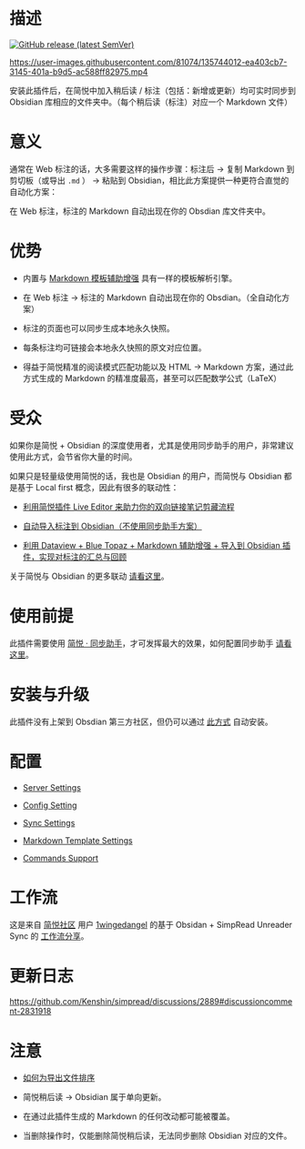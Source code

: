 # 描述

[![GitHub release (latest SemVer)](https://img.shields.io/github/v/release/kenshin/simpread-obsidian-plugin?style=for-the-badge)](https://github.com/kenshin/simpread-obsidian-plugin/releases/latest)

https://user-images.githubusercontent.com/81074/135744012-ea403cb7-3145-401a-b9d5-ac588ff82975.mp4

安装此插件后，在简悦中加入稍后读 / 标注（包括：新增或更新）均可实时同步到 Obsidian 库相应的文件夹中。（每个稍后读（标注）对应一个 Markdown 文件）

# 意义

通常在 Web 标注的话，大多需要这样的操作步骤：标注后 → 复制 Markdown 到剪切板（或导出 `.md` ） → 粘贴到 Obsidian，相比此方案提供一种更符合直觉的自动化方案：

在 Web 标注，标注的 Markdown 自动出现在你的 Obsdian 库文件夹中。

# 优势

- 内置与 [Markdown 模板辅助增强](https://github.com/Kenshin/simpread/discussions/3725) 具有一样的模板解析引擎。

- 在 Web 标注 → 标注的 Markdown 自动出现在你的 Obsdian。（全自动化方案）

- 标注的页面也可以同步生成本地永久快照。

- 每条标注均可链接会本地永久快照的原文对应位置。

- 得益于简悦精准的阅读模式匹配功能以及 HTML → Markdown 方案，通过此方式生成的 Markdown 的精准度最高，甚至可以匹配数学公式（LaTeX）

# 受众

如果你是简悦 + Obsidian 的深度使用者，尤其是使用同步助手的用户，非常建议使用此方式，会节省你大量的时间。

如果只是轻量级使用简悦的话，我也是 Obsidian 的用户，而简悦与 Obsidian 都是基于 Local first 概念，因此有很多的联动性：

- [利用简悦插件 Live Editor 来助力你的双向链接笔记剪藏流程](https://zhuanlan.zhihu.com/p/412710060)

- [自动导入标注到 Obsidian（不使用同步助手方案）](https://github.com/Kenshin/simpread/discussions/3932)

- [利用 Dataview + Blue Topaz + Markdown 辅助增强 + 导入到 Obsidian 插件，实现对标注的汇总与回顾](https://github.com/Kenshin/simpread/discussions/3807)

关于简悦与 Obsidian 的更多联动 [请看这里](https://github.com/Kenshin/simpread/discussions?discussions_q=label%3Aobsidian)。

# 使用前提

此插件需要使用 [简悦 · 同步助手](http://ksria.com/simpread/docs/#/Sync)，才可发挥最大的效果，如何配置同步助手 [请看这里](https://kb.simpread.pro/#/page/配置同步助手)。

# 安装与升级

此插件没有上架到 Obsdian 第三方社区，但仍可以通过 [此方式](https://github.com/Kenshin/simpread/discussions/2889#discussioncomment-2831907) 自动安装。

# 配置

- [Server Settings](https://github.com/Kenshin/simpread/discussions/2889#discussioncomment-1388527)

- [Config Setting](https://github.com/Kenshin/simpread/discussions/2889#discussioncomment-1389535)

- [Sync Settings](https://github.com/Kenshin/simpread/discussions/2889#discussioncomment-1393730)

- [Markdown Template Settings](https://github.com/Kenshin/simpread/discussions/2889#discussioncomment-1420516)

- [Commands Support](https://github.com/Kenshin/simpread/discussions/2889#discussioncomment-1420517)

# 工作流

这是来自 [简悦社区](https://t.me/simpread) 用户 [1wingedangel](https://github.com/1wingedangel) 的基于 Obsidan + SimpRead Unreader Sync 的 [工作流分享](https://github.com/Kenshin/simpread/discussions/3999)。

# 更新日志

https://github.com/Kenshin/simpread/discussions/2889#discussioncomment-2831918

# 注意

- [如何为导出文件排序](https://github.com/Kenshin/simpread/discussions/2889#discussioncomment-2831914)

- 简悦稍后读 → Obsidian 属于单向更新。

- 在通过此插件生成的 Markdown 的任何改动都可能被覆盖。

- 当删除操作时，仅能删除简悦稍后读，无法同步删除 Obsidian 对应的文件。